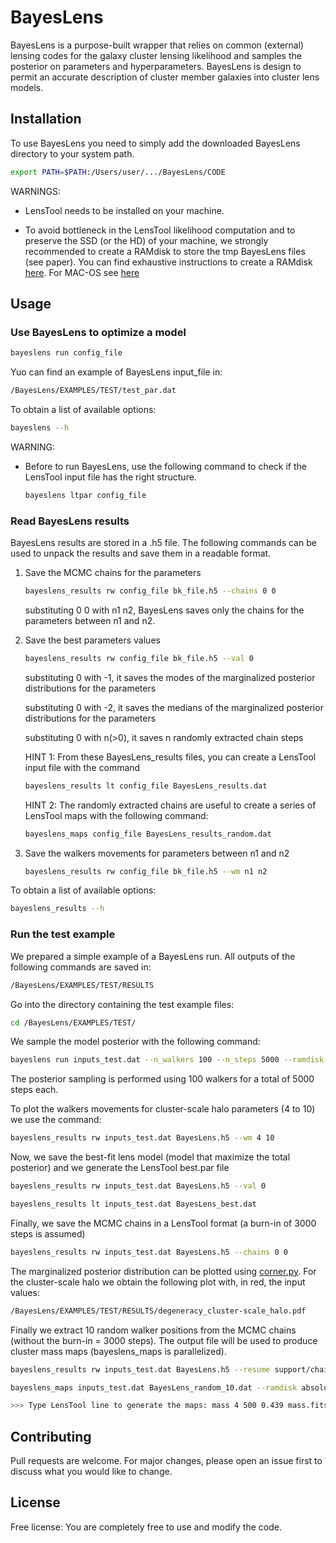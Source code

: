 # BayesLens

BayesLens is a purpose-built wrapper that relies on common (external) lensing codes for the galaxy cluster lensing likelihood and samples the posterior on parameters and hyperparameters. BayesLens is design to permit an accurate description of cluster member galaxies into cluster lens models.

## Installation

To use BayesLens you need to simply add the downloaded BayesLens directory to your system path.

```bash
export PATH=$PATH:/Users/user/.../BayesLens/CODE
```

WARNINGS:
- LensTool needs to be installed on your machine.

- To avoid bottleneck in the LensTool likelihood computation and to preserve the SSD (or the HD) of your machine, we strongly recommended to create a RAMdisk to store the tmp BayesLens files (see paper). You can find exhaustive instructions to create a RAMdisk [here](https://www.jamescoyle.net/how-to/943-create-a-ram-disk-in-linux). For MAC-OS see [here](https://blog.macsales.com/46348-how-to-create-and-use-a-ram-disk-with-your-mac-warnings-included/)


## Usage

### Use BayesLens to optimize a model

```bash
bayeslens run config_file
```

Yuo can find an example of BayesLens input_file in:
```bash
/BayesLens/EXAMPLES/TEST/test_par.dat
```

To obtain a list of available options:

```bash
bayeslens --h
```

WARNING:

- Before to run BayesLens, use the following command to check if the LensTool input file has the right structure.

    ```bash
    bayeslens ltpar config_file
    ```

### Read BayesLens results
BayesLens results are stored in a .h5 file. The following commands can be used to unpack the results and save them in a readable format.

1) Save the MCMC chains for the parameters
    ```bash
    bayeslens_results rw config_file bk_file.h5 --chains 0 0
    ```
   substituting 0 0 with n1 n2, BayesLens saves only the chains for the parameters between n1 and n2. 

2) Save the best parameters values
    ```bash
    bayeslens_results rw config_file bk_file.h5 --val 0
    ```
   substituting 0 with -1, it saves the modes of the marginalized posterior distributions for the parameters
   
   substituting 0 with -2, it saves the medians of the marginalized posterior distributions for the parameters
   
   substituting 0 with n(>0), it saves n randomly extracted chain steps

    HINT 1: From these BayesLens_results files, you can create a LensTool input file with the command
    ```bash
    bayeslens_results lt config_file BayesLens_results.dat
    ```
    HINT 2: The randomly extracted chains are useful to create a series of LensTool maps with the following command:
    ```bash
    bayeslens_maps config_file BayesLens_results_random.dat
    ```

3) Save the walkers movements for parameters between n1 and n2
    ```bash
    bayeslens_results rw config_file bk_file.h5 --wm n1 n2
    ```
   

To obtain a list of available options:

```bash
bayeslens_results --h
```

### Run the test example
We prepared a simple example of a BayesLens run. All outputs of the following commands are saved in:
```bash
/BayesLens/EXAMPLES/TEST/RESULTS
```

Go into the directory containing the test example files:
```bash
cd /BayesLens/EXAMPLES/TEST/
```

We sample the model posterior with the following command:
```bash
bayeslens run inputs_test.dat --n_walkers 100 --n_steps 5000 --ramdisk absolute_path_to_ramdisk
```
The posterior sampling is performed using 100 walkers for a total of 5000 steps each.

To plot the walkers movements for cluster-scale halo parameters (4 to 10) we use the command:
```bash
bayeslens_results rw inputs_test.dat BayesLens.h5 --wm 4 10
```
Now, we save the best-fit lens model (model that maximize the total posterior) and we generate the LensTool best.par file
```bash
bayeslens_results rw inputs_test.dat BayesLens.h5 --val 0
```
```bash
bayeslens_results lt inputs_test.dat BayesLens_best.dat
```

Finally, we save the MCMC chains in a LensTool format (a burn-in of 3000 steps is assumed)
```bash
bayeslens_results rw inputs_test.dat BayesLens.h5 --chains 0 0
```

The marginalized posterior distribution can be plotted using [corner.py](https://corner.readthedocs.io/en/latest/index.html). For the cluster-scale halo we obtain the following plot with, in red, the input values:

```bash
/BayesLens/EXAMPLES/TEST/RESULTS/degeneracy_cluster-scale_halo.pdf
```
Finally we extract 10 random walker positions from the MCMC chains (without the burn-in = 3000 steps). The output file will be used to produce cluster mass maps (bayeslens_maps is parallelized).
```bash
bayeslens_results rw inputs_test.dat BayesLens.h5 --resume support/chains_burnin_3000.npy --val 10

bayeslens_maps inputs_test.dat BayesLens_random_10.dat --ramdisk absolute_path_to_ramdisk

>>> Type LensTool line to generate the maps: mass 4 500 0.439 mass.fits
```


## Contributing
Pull requests are welcome. For major changes, please open an issue first to discuss what you would like to change.

## License
Free license: You are completely free to use and modify the code.